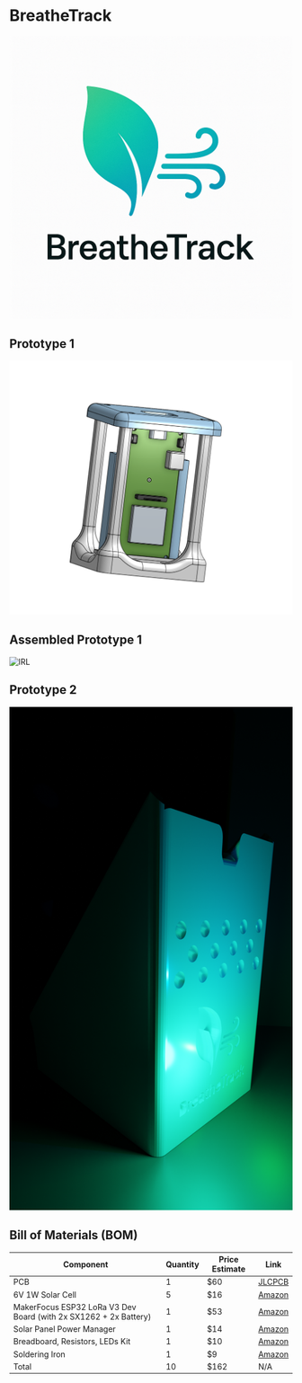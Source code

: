 # BreatheTrack

![Logo](img/BTLogo.png)

## Prototype 1
![CAD](img/prototypecad.png)

## Assembled Prototype 1 
![IRL](https://github.com/user-attachments/assets/fca9da71-7108-41bc-889d-3d14d4a01c25)

## Prototype 2

![Render](img/render.png)


## Bill of Materials (BOM)

| Component                           | Quantity | Price Estimate | Link |
|-------------------------------------|----------|----------------|------|
| PCB                                 | 1        | $60            | [JLCPCB](https://jlcpcb.com) |
| 6V 1W Solar Cell                     | 5        | $16            | [Amazon](https://www.amazon.com/gp/product/B0BML3PR4Z/ref=ox_sc_act_title_1?smid=A2MJCDED57HY1D&th=1) |
| MakerFocus ESP32 LoRa V3 Dev Board (with 2x SX1262 + 2x Battery) | 1 | $53 | [Amazon](https://www.amazon.com/gp/product/B0DMSGL2DC/ref=ox_sc_act_title_1?smid=A1N6DLY3NQK2VM&th=1) |
| Solar Panel Power Manager           | 1        | $14            | [Amazon](https://www.amazon.com/gp/product/B07MML4YJV/ref=ox_sc_act_title_4?smid=A2EH5PO307BR7O&psc=1) |
| Breadboard, Resistors, LEDs Kit     | 1        | $10            | [Amazon](https://www.amazon.com/dp/B01ERP6WL4) |
| Soldering Iron                      | 1        | $9             | [Amazon](https://www.amazon.com/Soldering-Welding-Portable-Electric-Repairing/dp/B098JD8HD3) |
| Total                        | 10          | $162             | N/A |








